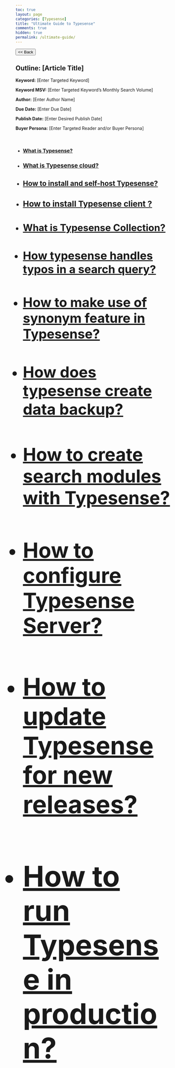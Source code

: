 ```yaml
---
toc: true
layout: page
categories: [Typesense]
title: "Ultimate Guide to Typesense"
comments: true
hidden: true
permalink: /ultimate-guide/
---
```


<button class="back-button" onclick="window.history.back()"><< Back</button>

## Outline: [Article Title]

**Keyword:** [Enter Targeted Keyword]

**Keyword MSV:** [Enter Targeted Keyword’s Monthly Search Volume]

**Author:** [Enter Author Name]

**Due Date:** [Enter Due Date]

**Publish Date:** [Enter Desired Publish Date]

**Buyer Persona:** [Enter Targeted Reader and/or Buyer Persona]

<br>

<ul>
<li><h3><a href="https://aviyeldevrel.github.io/Aviyel-Blogs-Review/what-is-typesense/">What is Typesense?</a><h3>
<li><h3><a href="https://aviyeldevrel.github.io/Aviyel-Blogs-Review/what-is-typesense-cloud/">What is Typesense cloud?</a><h3>
<li><h3><a href="https://aviyeldevrel.github.io/Aviyel-Blogs-Review/how-to-install-and-self-host-typesense/">How to install and self-host Typesense?</a><h3>
<li><h3><a href="https://aviyeldevrel.github.io/Aviyel-Blogs-Review/how-to-install-typesense-client/">How to install Typesense client ?</a><h3>
<li><h3><a href="https://aviyeldevrel.github.io/Aviyel-Blogs-Review/what-is-typesense-collection/">What is Typesense Collection?</a><h3>
<li><h3><a href="https://aviyeldevrel.github.io/Aviyel-Blogs-Review/how-typesense-handles-typos/">How typesense handles typos in a search query?</a><h3>
<li><h3><a href="https://aviyeldevrel.github.io/Aviyel-Blogs-Review/make-use-of-typesense-synonym-feature/">How to make use of synonym feature in Typesense?</a><h3>
<li><h3><a href="https://aviyeldevrel.github.io/Aviyel-Blogs-Review/how-does-typesense-create-data-backup/">How does typesense create data backup?</a><h3>
<li><h3><a href="https://aviyeldevrel.github.io/Aviyel-Blogs-Review/how-to-create-search-modules-with-typesense/">How to create search modules with Typesense?</a><h3>
<li><h3><a href="https://aviyeldevrel.github.io/Aviyel-Blogs-Review/how-to-configure-typesense-server/">How to configure Typesense Server?</a><h3>
<li><h3><a href="https://aviyeldevrel.github.io/Aviyel-Blogs-Review/how-to-update-typesense-for-new-releases/">How to update Typesense for new releases?</a><h3>
<li><h3><a href="https://aviyeldevrel.github.io/Aviyel-Blogs-Review/how-to-run-typesense-in-production/">How to run Typesense in production?</a><h3>
